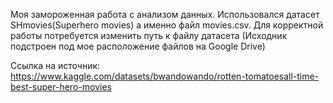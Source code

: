 Моя замороженная работа с анализом данных. Использовался датасет SHmovies(Superhero movies) а именно файл movies.csv. Для корректной работы потребуется изменить путь к файлу датасета (Исходник подстроен под мое расположение файлов на Google Drive)

Ссылка на источник: https://www.kaggle.com/datasets/bwandowando/rotten-tomatoesall-time-best-super-hero-movies
